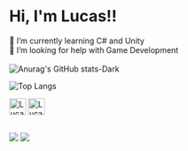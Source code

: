  ### <h1>Hi, I'm Lucas!!
<!--
**lucaspierre15/lucaspierre15** is a ✨ _special_ ✨ repository because its `README.md` (this file) appears on your GitHub profile.

Here are some ideas to get you started:

- 🔭 I’m currently working on ...
- 🌱 I’m currently learning ...
- 👯 I’m looking to collaborate on ...
- 🤔 I’m looking for help with ...
- 💬 Ask me about ...
- 📫 How to reach me: ...
- 😄 Pronouns: ...
- ⚡ Fun fact: ...
-->
🌱 I’m currently learning C# and Unity<br>
🤔 I’m looking for help with Game Development<br><br>
![Anurag's GitHub stats-Dark](https://github-readme-stats.vercel.app/api?username=lucaspierre15&hide_title=true&show_icons=true&rank_icon=github&include_all_commits=true&bg_color=00000000&theme=midnight-purple#gh-dark-mode-only)

![Top Langs](https://github-readme-stats.vercel.app/api/top-langs/?username=lucaspierre15&layout=compact&bg_color=00000000&theme=midnight-purple#gh-dark-mode-only)

<div>
    <img align="center "alt="Lucas-C#" height="30 width="40" src="https://cdn.jsdelivr.net/gh/devicons/devicon/icons/csharp/csharp-original.svg" /> 
  <img align="center "alt="Lucas-C#" height="30 width="40" src="https://cdn.jsdelivr.net/gh/devicons/devicon/icons/html5/html5-original.svg" /> 
</div>

##

<a href ="https://mail.google.com/mail/u/0/?tab=rm&ogbl#inbox" target="_blank"><img src="https://img.shields.io/badge/Gmail-D14836?style=for-the-badge&logo=gmail&logoColor=white" target="_blank"></a>
<a href ="" target="_blank"><img src="https://img.shields.io/badge/Gmail-D14836?style=for-the-badge&logo=gmail&logoColor=white" target="_blank"></a>
